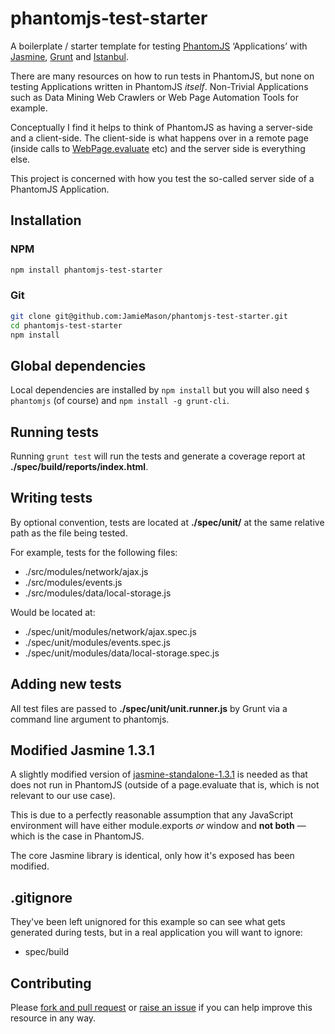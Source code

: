 # phantomjs-test-starter

A boilerplate / starter template for testing [PhantomJS](http://phantomjs.org) ‘Applications’ with [Jasmine](http://pivotal.github.io/jasmine/), [Grunt](http://gruntjs.com) and [Istanbul](http://gotwarlost.github.io/istanbul/).

There are many resources on how to run tests in PhantomJS, but none on testing Applications written in PhantomJS _itself_. Non-Trivial Applications such as Data Mining Web Crawlers or Web Page Automation Tools for example.

Conceptually I find it helps to think of PhantomJS as having a server-side and a client-side. The client-side is what happens over in a remote page (inside calls to [WebPage.evaluate](http://phantomjs.org/api/webpage/method/evaluate.html) etc) and the server side is everything else.

This project is concerned with how you test the so-called server side of a PhantomJS Application.

## Installation

### NPM

```bash
npm install phantomjs-test-starter
```

### Git

```bash
git clone git@github.com:JamieMason/phantomjs-test-starter.git
cd phantomjs-test-starter
npm install
```

## Global dependencies

Local dependencies are installed by `npm install` but you will also need `$ phantomjs` (of course) and `npm install -g grunt-cli`.

## Running tests

Running `grunt test` will run the tests and generate a coverage report at **./spec/build/reports/index.html**.

## Writing tests

By optional convention, tests are located at **./spec/unit/** at the same relative path as the file being tested.

For example, tests for the following files:

+ ./src/modules/network/ajax.js
+ ./src/modules/events.js
+ ./src/modules/data/local-storage.js

Would be located at:

+ ./spec/unit/modules/network/ajax.spec.js
+ ./spec/unit/modules/events.spec.js
+ ./spec/unit/modules/data/local-storage.spec.js

## Adding new tests

All test files are passed to **./spec/unit/unit.runner.js** by Grunt via a command line argument to phantomjs.

## Modified Jasmine 1.3.1

A slightly modified version of [jasmine-standalone-1.3.1](https://github.com/pivotal/jasmine/blob/master/dist/jasmine-standalone-1.3.1.zip) is needed as that does not run in PhantomJS (outside of a page.evaluate that is, which is not relevant to our use case).

This is due to a perfectly reasonable assumption that any JavaScript environment will have either module.exports _or_ window and **not both** — which is the case in PhantomJS.

The core Jasmine library is identical, only how it's exposed has been modified.

## .gitignore

They've been left unignored for this example so can see what gets generated during tests, but in a real application you will want to ignore:

+ spec/build

## Contributing

Please [fork and pull request](https://github.com/JamieMason/phantomjs-test-starter/fork) or [raise an issue](https://github.com/JamieMason/phantomjs-test-starter/issues/new) if you can help improve this resource in any way.
